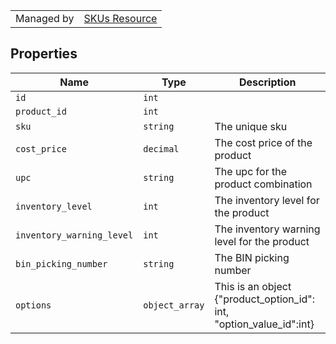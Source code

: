 |||
|---|---|
| Managed by | [SKUs Resource](/api/stores/v2/products/skus)

## Properties

| Name | Type | Description |
| --- | --- | --- |
| `id` | `int` |
| `product_id` | `int` |
| `sku` | `string` | The unique sku |
| `cost_price` | `decimal` | The cost price of the product |
| `upc` | `string` | The upc for the product combination |
| `inventory_level` | `int` | The inventory level for the product |
| `inventory_warning_level` | `int` | The inventory warning level for the product |
| `bin_picking_number` | `string` | The BIN picking number |
| `options` | `object_array` | This is an object {"product_option_id": int, "option_value_id":int} |
